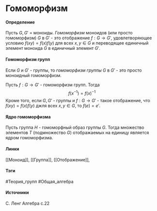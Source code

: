# Гомоморфизм
#### Определение
Пусть $G,G'$ = моноиды. *Гомоморфизм* моноидов (или просто гомоморфизм) $G$ в $G'$ - это отображение $f:G\to G'$, удовлетворяющее условию $f(xy)=f(x)f(y)$ для всех $x,y\in G$ и переводящее единичный элемент моноида $G$ в единичный элемент $G'$.
#### Гомоморфизм групп
Если $G$ и $G'$ - группы, то *гомоморфизм группы* $G$ в $G'$ - это просто моноидный гомоморфизм.

Пусть $f:G\to G'$ - гомоморфизм групп. Тогда 
$$
f(x^{-1})=f(x)^{-1}
$$
Кроме того, если $G,G'$ - группы и $f:G\to G'$ - такое отображение, что $f(xy)=f(x)f(y)$ джля всех $x,y\in G$, то $f(e)=e'$. 

#### Ядро гомоморфизма
Пусть группа $H$ - гомоморфный образ группы $G$. Тогда множество элементов $T$ (подмножество $G$) отображаемых на единицу является ядром гомоморфизма. 

#### Линки
 [[Моноид]],
 [[Группа]],
 [[Отображение]],
 
#### Тэги
 #Теория_групп 
 #Общая_алгебра 
#### Источники
 С. Ленг Алгебра с.22
